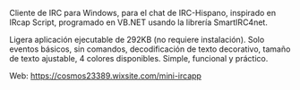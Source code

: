 Cliente de IRC para Windows, para el chat de IRC-Hispano, inspirado en IRcap Script, programado en VB.NET usando la librería SmartIRC4net.

Ligera aplicación ejecutable de 292KB (no requiere instalación). 
Solo eventos básicos, sin comandos, decodificación de texto decorativo, tamaño de texto ajustable, 4 colores disponibles. 
Simple, funcional y práctico.

Web: https://cosmos23389.wixsite.com/mini-ircapp
